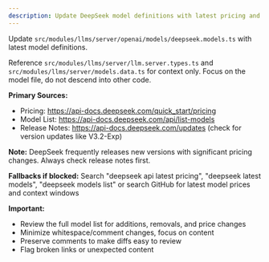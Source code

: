 ```yaml
---
description: Update DeepSeek model definitions with latest pricing and capabilities
---
```


Update `src/modules/llms/server/openai/models/deepseek.models.ts` with latest model definitions.

Reference `src/modules/llms/server/llm.server.types.ts` and `src/modules/llms/server/models.data.ts` for context only. Focus on the model file, do not descend into other code.

**Primary Sources:**
- Pricing: https://api-docs.deepseek.com/quick_start/pricing
- Model List: https://api-docs.deepseek.com/api/list-models
- Release Notes: https://api-docs.deepseek.com/updates (check for version updates like V3.2-Exp)

**Note:** DeepSeek frequently releases new versions with significant pricing changes. Always check release notes first.

**Fallbacks if blocked:** Search "deepseek api latest pricing", "deepseek latest models", "deepseek models list" or search GitHub for latest model prices and context windows

**Important:**
- Review the full model list for additions, removals, and price changes
- Minimize whitespace/comment changes, focus on content
- Preserve comments to make diffs easy to review
- Flag broken links or unexpected content